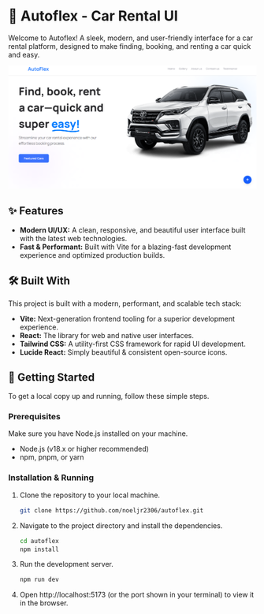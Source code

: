 # 🚗 Autoflex - Car Rental UI

Welcome to Autoflex! A sleek, modern, and user-friendly interface for a car rental platform, designed to make finding, booking, and renting a car quick and easy.

![Autoflex Preview](./public/preview.png)

## ✨ Features
- **Modern UI/UX:** A clean, responsive, and beautiful user interface built with the latest web technologies.
- **Fast & Performant:** Built with Vite for a blazing-fast development experience and optimized production builds.

## 🛠️ Built With

This project is built with a modern, performant, and scalable tech stack:

- **Vite:** Next-generation frontend tooling for a superior development experience.
- **React:** The library for web and native user interfaces.
- **Tailwind CSS:** A utility-first CSS framework for rapid UI development.
- **Lucide React:** Simply beautiful & consistent open-source icons.

## 🚀 Getting Started

To get a local copy up and running, follow these simple steps.

### Prerequisites

Make sure you have Node.js installed on your machine.

- Node.js (v18.x or higher recommended)
- npm, pnpm, or yarn

### Installation & Running

1.  Clone the repository to your local machine.
    ```sh
    git clone https://github.com/noeljr2306/autoflex.git
    ```
2.  Navigate to the project directory and install the dependencies.
    ```sh
    cd autoflex
    npm install
    ```
3.  Run the development server.
    ```sh
    npm run dev
    ```
4.  Open http://localhost:5173 (or the port shown in your terminal) to view it in the browser.

